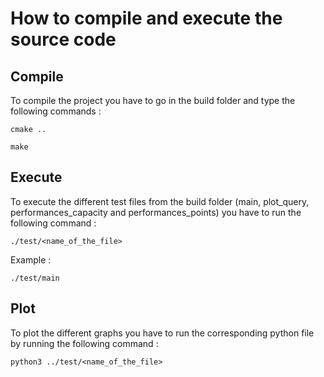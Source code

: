 # How to compile and execute the source code

## Compile
To compile the project you have to go in the build folder and type the following commands :

`cmake ..`

`make`

## Execute
To execute the different test files from the build folder (main, plot_query, performances_capacity and performances_points) you have to run the following command :

`./test/<name_of_the_file>`

Example : 

`./test/main`

## Plot
To plot the different graphs you have to run the corresponding python file by running the following command :

`python3 ../test/<name_of_the_file>`
